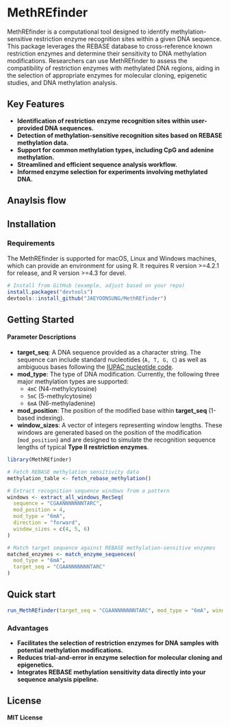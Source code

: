# MethREfinder

MethREfinder is a computational tool designed to identify methylation-sensitive restriction enzyme recognition sites within a given DNA sequence. This package leverages the REBASE database to cross-reference known restriction enzymes and determine their sensitivity to DNA methylation modifications. Researchers can use MethREfinder to assess the compatibility of restriction enzymes with methylated DNA regions, aiding in the selection of appropriate enzymes for molecular cloning, epigenetic studies, and DNA methylation analysis.

## Key Features
- **Identification of restriction enzyme recognition sites within user-provided DNA sequences.**
- **Detection of methylation-sensitive recognition sites based on REBASE methylation data.**
- **Support for common methylation types, including CpG and adenine methylation.**
- **Streamlined and efficient sequence analysis workflow.**
- **Informed enzyme selection for experiments involving methylated DNA.**

## Anaylsis flow


## Installation
### Requirements

The MethREfinder is supported for macOS, Linux and Windows machines, which can provide an environment for using R.
It requires R version >=4.2.1 for release, and R version >=4.3 for devel.

```r
# Install from GitHub (example, adjust based on your repo)
install.packages("devtools")
devtools::install_github("JAEYOONSUNG/MethREfinder")
```

## Getting Started
#### Parameter Descriptions

- **target_seq**: A DNA sequence provided as a character string. The sequence can include standard nucleotides (`A, T, G, C`) as well as ambiguous bases following the [IUPAC nucleotide code](https://www.bioinformatics.org/sms/iupac.html).
- **mod_type**: The type of DNA modification. Currently, the following three major methylation types are supported:
  - `4mC` (N4-methylcytosine)
  - `5mC` (5-methylcytosine)
  - `6mA` (N6-methyladenine)
- **mod_position**: The position of the modified base within **target_seq** (1-based indexing).
- **window_sizes**: A vector of integers representing window lengths. These windows are generated based on the position of the modification (`mod_position`) and are designed to simulate the recognition sequence lengths of typical **Type II restriction enzymes**.

```r
library(MethREfinder)

# Fetch REBASE methylation sensitivity data
methylation_table <- fetch_rebase_methylation()

# Extract recognition sequence windows from a pattern
windows <- extract_all_windows_RecSeq(
  sequence = "CGAANNNNNNNTARC",
  mod_position = 4,
  mod_type = "6mA",
  direction = "forward",
  window_sizes = c(4, 5, 6)
)

# Match target sequence against REBASE methylation-sensitive enzymes
matched_enzymes <- match_enzyme_sequences(
  mod_type = "6mA",
  target_seq = "CGAANNNNNNNTARC"
)
```
## Quick start
```r
run_MethREfinder(target_seq = "CGAANNNNNNNTARC", mod_type = "6mA", window_sizes = c(4,5,6), direction = "forward", mod_position = 4)
```

### Advantages
- **Facilitates the selection of restriction enzymes for DNA samples with potential methylation modifications.**
- **Reduces trial-and-error in enzyme selection for molecular cloning and epigenetics.**
- **Integrates REBASE methylation sensitivity data directly into your sequence analysis pipeline.**

## License
**MIT License**
